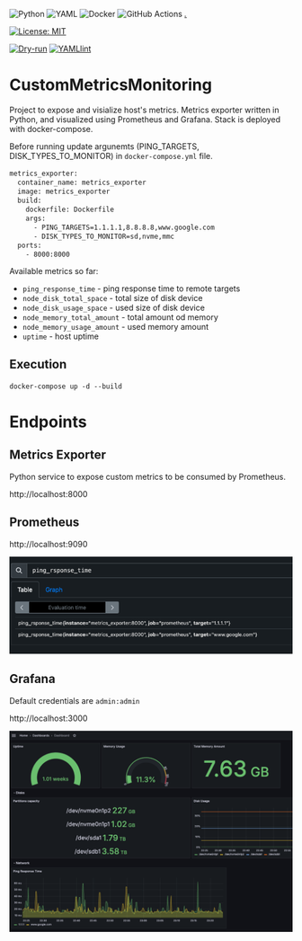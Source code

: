 ![Python](https://img.shields.io/badge/python-3670A0?style=for-the-badge&logo=python&logoColor=ffdd54&style=social)
![YAML](https://img.shields.io/badge/yaml-%23ffffff.svg?style=for-the-badge&logo=yaml&logoColor=151515&style=social)
![Docker](https://img.shields.io/badge/docker-%230db7ed.svg?style=for-the-badge&logo=docker&logoColor=white&style=social)
![GitHub Actions](https://img.shields.io/badge/github%20actions-%232671E5.svg?style=for-the-badge&logo=githubactions&logoColor=white&style=social)
*[.](https://github.com/Ileriayo/markdown-badges?tab=readme-ov-file#streaming)*

[![License: MIT](https://img.shields.io/badge/License-MIT-yellow.svg)](https://opensource.org/licenses/MIT)

[![Dry-run](https://github.com/przemekgorzynski/CustomMetricsMonitoring/actions/workflows/unit_tests.yml/badge.svg)](https://github.com/przemekgorzynski/CustomMetricsMonitoring/actions/workflows/unit_tests.yml)
[![YAMLlint](https://github.com/przemekgorzynski/CustomMetricsMonitoring/actions/workflows/yamllint.yml/badge.svg)](https://github.com/przemekgorzynski/CustomMetricsMonitoring/actions/workflows/yamllint.yml)

# CustomMetricsMonitoring

Project to expose and visialize host's metrics. Metrics exporter written in Python, and visualized using Prometheus and Grafana. Stack is deployed with docker-compose. 


Before running update argunemts (PING_TARGETS, DISK_TYPES_TO_MONITOR) in `docker-compose.yml` file.

```
metrics_exporter:
  container_name: metrics_exporter
  image: metrics_exporter
  build: 
    dockerfile: Dockerfile
    args:
      - PING_TARGETS=1.1.1.1,8.8.8.8,www.google.com
      - DISK_TYPES_TO_MONITOR=sd,nvme,mmc
  ports:
    - 8000:8000
```

Available metrics so far:
- `ping_response_time` - ping response time to remote targets  
- `node_disk_total_space` - total size of disk device
- `node_disk_usage_space` - used size of disk device
- `node_memory_total_amount` - total amount od memory
- `node_memory_usage_amount` - used memory amount
- `uptime` - host uptime

## Execution
```
docker-compose up -d --build
```

# Endpoints

## Metrics Exporter
Python service to expose custom metrics to be consumed by Prometheus.

http://localhost:8000

## Prometheus
http://localhost:9090

![alt text](docs/prometheus_metrics.png)


## Grafana
Default credentials are `admin:admin`

http://localhost:3000

![alt text](docs/grafana_dashboard.png)

